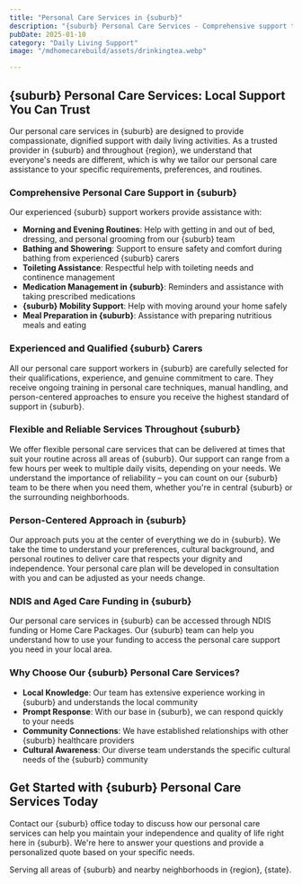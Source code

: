 ```yaml
---
title: "Personal Care Services in {suburb}"
description: "{suburb} Personal Care Services - Comprehensive support tailored to your individual needs. Our trained {suburb} support workers assist with daily activities, hygiene, medication management, and more to enhance your quality of life and independence."
pubDate: 2025-01-10
category: "Daily Living Support"
image: "/mdhomecarebuild/assets/drinkingtea.webp"

---
```


## {suburb} Personal Care Services: Local Support You Can Trust

Our personal care services in {suburb} are designed to provide compassionate, dignified support with daily living activities. As a trusted provider in {suburb} and throughout {region}, we understand that everyone's needs are different, which is why we tailor our personal care assistance to your specific requirements, preferences, and routines.

### Comprehensive Personal Care Support in {suburb}

Our experienced {suburb} support workers provide assistance with:

- **Morning and Evening Routines**: Help with getting in and out of bed, dressing, and personal grooming from our {suburb} team
- **Bathing and Showering**: Support to ensure safety and comfort during bathing from experienced {suburb} carers
- **Toileting Assistance**: Respectful help with toileting needs and continence management
- **Medication Management in {suburb}**: Reminders and assistance with taking prescribed medications
- **{suburb} Mobility Support**: Help with moving around your home safely
- **Meal Preparation in {suburb}**: Assistance with preparing nutritious meals and eating

### Experienced and Qualified {suburb} Carers

All our personal care support workers in {suburb} are carefully selected for their qualifications, experience, and genuine commitment to care. They receive ongoing training in personal care techniques, manual handling, and person-centered approaches to ensure you receive the highest standard of support in {suburb}.

### Flexible and Reliable Services Throughout {suburb}

We offer flexible personal care services that can be delivered at times that suit your routine across all areas of {suburb}. Our support can range from a few hours per week to multiple daily visits, depending on your needs. We understand the importance of reliability – you can count on our {suburb} team to be there when you need them, whether you're in central {suburb} or the surrounding neighborhoods.

### Person-Centered Approach in {suburb}

Our approach puts you at the center of everything we do in {suburb}. We take the time to understand your preferences, cultural background, and personal routines to deliver care that respects your dignity and independence. Your personal care plan will be developed in consultation with you and can be adjusted as your needs change.

### NDIS and Aged Care Funding in {suburb}

Our personal care services in {suburb} can be accessed through NDIS funding or Home Care Packages. Our {suburb} team can help you understand how to use your funding to access the personal care support you need in your local area.

### Why Choose Our {suburb} Personal Care Services?

- **Local Knowledge**: Our team has extensive experience working in {suburb} and understands the local community
- **Prompt Response**: With our base in {suburb}, we can respond quickly to your needs
- **Community Connections**: We have established relationships with other {suburb} healthcare providers
- **Cultural Awareness**: Our diverse team understands the specific cultural needs of the {suburb} community

## Get Started with {suburb} Personal Care Services Today

Contact our {suburb} office today to discuss how our personal care services can help you maintain your independence and quality of life right here in {suburb}. We're here to answer your questions and provide a personalized quote based on your specific needs.

Serving all areas of {suburb} and nearby neighborhoods in {region}, {state}.
